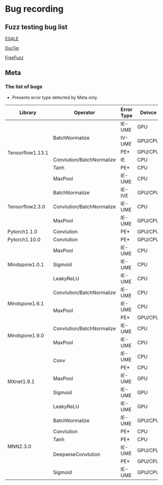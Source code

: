 # Bug recording 
## Fuzz testing bug list
[EGALE](https://github.com/lin-tan/eagle/tree/main/bug-reproduction)

[DocTer](https://docs.google.com/spreadsheets/d/1DgupQBMVpybHtyOhCO0fRb-oJDZbZSbo7H-AG36AE_c/edit?pli=1#gid=1383411354)

[FreeFuzz](https://github.com/ise-uiuc/FreeFuzz/tree/main/data)

## Meta
### The list of bugs
* Presents error type detected by Meta only.
<table class="tg">
<thead>
  <tr>
    <th class="tg-0lax"> Library   </th>
    <th class="tg-0lax">Operator   </th>
    <th class="tg-0lax">Error Type   </th>
    <th class="tg-0lax"> Deivce   </th>
  </tr>
</thead>
<tbody>
  <tr>
    <td class="tg-0lax" rowspan="6">Tensorflow1.13.1   </td>
    <td class="tg-0lax" rowspan="3">BatchNormalize   </td>
    <td class="tg-0lax">IE-UME   </td>
    <td class="tg-0lax">GPU   </td>
  </tr>
  <tr>
    <td class="tg-0lax">IV-UME   </td>
    <td class="tg-0lax">GPU/CPU   </td>
  </tr>
  <tr>
    <td class="tg-0lax">PE*   </td>
    <td class="tg-0lax">GPU/CPU   </td>
  </tr>
  <tr>
    <td class="tg-0lax">Convlution/BatchNormalize   </td>
    <td class="tg-0lax">IE   </td>
    <td class="tg-0lax">CPU</td>
  </tr>
  <tr>
    <td class="tg-0lax">Tanh   </td>
    <td class="tg-0lax">PE* </td>
    <td class="tg-0lax">CPU   </td>
  </tr>
  <tr>
    <td class="tg-0lax">MaxPool   </td>
    <td class="tg-0lax">IE-UME   </td>
    <td class="tg-0lax">CPU   </td>
  </tr>
  <tr>
    <td class="tg-0lax" rowspan="3">Tensorflow2.3.0   </td>
    <td class="tg-0lax">BatchNormalize   </td>
    <td class="tg-0lax">IE-IVE   </td>
    <td class="tg-0lax">GPU/CPU   </td>
  </tr>
  <tr>
    <td class="tg-0lax">Convlution/BatchNormalize   </td>
    <td class="tg-0lax">IE-UME   </td>
    <td class="tg-0lax">CPU   </td>
  </tr>
  <tr>
    <td class="tg-0lax">MaxPool   </td>
    <td class="tg-0lax">IE-UME   </td>
    <td class="tg-0lax">GPU/CPU   </td>
  </tr>
  <tr>
    <td class="tg-0lax">Pytorch1.1.0   </td>
    <td class="tg-0lax">Convlution   </td>
    <td class="tg-0lax">PE*   </td>
    <td class="tg-0lax">GPU/CPU   </td>
  </tr>
  <tr>
    <td class="tg-0lax">Pytorch1.10.0   </td>
    <td class="tg-0lax">Convlution   </td>
    <td class="tg-0lax">PE*   </td>
    <td class="tg-0lax">GPU/CPU   </td>
  </tr>
  <tr>
    <td class="tg-0lax" rowspan="3">Mindspore1.0.1   <br></td>
    <td class="tg-0lax">MaxPool   </td>
    <td class="tg-0lax">IE-UME</td>
    <td class="tg-0lax">CPU</td>
  </tr>
  <tr>
    <td class="tg-0lax">Sigmoid</td>
    <td class="tg-0lax">IE-UME </td>
    <td class="tg-0lax">CPU</td>
  </tr>
  <tr>
    <td class="tg-0lax">LeakyReLU   </td>
    <td class="tg-0lax">IE-UME   </td>
    <td class="tg-0lax">CPU   </td>
  </tr>
  <tr>
    <td class="tg-0lax" rowspan="3">Mindspore1.6.1   </td>
    <td class="tg-0lax">Convlution/BatchNormalize   </td>
    <td class="tg-0lax">IE-UME   </td>
    <td class="tg-0lax">CPU   </td>
  </tr>
  <tr>
    <td class="tg-0lax" rowspan="2">MaxPool   </td>
    <td class="tg-0lax">IE-UME   </td>
    <td class="tg-0lax">CPU   </td>
  </tr>
  <tr>
    <td class="tg-0lax">PE*   </td>
    <td class="tg-0lax">GPU/CPU   </td>
  </tr>
  <tr>
    <td class="tg-0lax" rowspan="2">Mindspore1.9.0   </td>
    <td class="tg-0lax">Convlution/BatchNormalize   </td>
    <td class="tg-0lax">IE-UME   </td>
    <td class="tg-0lax">CPU   </td>
  </tr>
  <tr>
    <td class="tg-0lax">MaxPool   </td>
    <td class="tg-0lax">IE-UME   </td>
    <td class="tg-0lax">CPU   </td>
  </tr>
  <tr>
    <td class="tg-0lax" rowspan="5">MXnet1.9.1   </td>
    <td class="tg-0lax" rowspan="2">Conv   </td>
    <td class="tg-0lax"> IE-UME</td>
    <td class="tg-0lax"> CPU   </td>
  </tr>
  <tr>
    <td class="tg-0lax"> PE*   </td>
    <td class="tg-0lax">  CPU   </td>
  </tr>
  <tr>
    <td class="tg-0lax">MaxPool   </td>
    <td class="tg-0lax">IE-UME   </td>
    <td class="tg-0lax">GPU   </td>
  </tr>
  <tr>
    <td class="tg-0lax">Sigmoid   </td>
    <td class="tg-0lax">IE-UME   </td>
    <td class="tg-0lax">GPU   </td>
  </tr>
  <tr>
    <td class="tg-0lax">LeakyReLU   </td>
    <td class="tg-0lax">IE-UME   </td>
    <td class="tg-0lax">GPU   </td>
  </tr>
  <tr>
    <td class="tg-0lax" rowspan="6">MNN2.3.0   </td>
    <td class="tg-0lax"> BatchNormalize   </td>
    <td class="tg-0lax">IE-UME   </td>
    <td class="tg-0lax">GPU/CPU   </td>
  </tr>
  <tr>
    <td class="tg-0lax">Convlution   </td>
    <td class="tg-0lax">PE*   </td>
    <td class="tg-0lax">CPU</td>
  </tr>
  <tr>
    <td class="tg-0lax">Tanh </td>
    <td class="tg-0lax">PE*   </td>
    <td class="tg-0lax">CPU   </td>
  </tr>
  <tr>
    <td class="tg-0lax" rowspan="2">DeepwiseConvlution</td>
    <td class="tg-0lax">IE-UME   </td>
    <td class="tg-0lax">GPU/CPU   </td>
  </tr>
  <tr>
    <td class="tg-0lax">PE*</td>
    <td class="tg-0lax">GPU/CPU   </td>
  </tr>
  <tr>
    <td class="tg-0lax">Sigmoid   </td>
    <td class="tg-0lax">IE-UME   </td>
    <td class="tg-0lax">GPU/CPU   </td>
  </tr>
</tbody>
</table>
